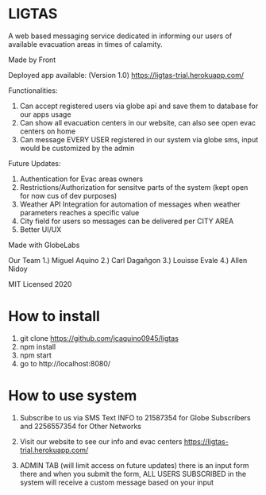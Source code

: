 # LIGTAS
A web based messaging service dedicated in informing our users of available evacuation areas in times of calamity.

Made by Front

Deployed app available: (Version 1.0)
https://ligtas-trial.herokuapp.com/

Functionalities:
1. Can accept registered users via globe api and save them to database for our apps usage
2. Can show all evacuation centers in our website, can also see open evac centers on home
3. Can message EVERY USER registered in our system via globe sms, input would be customized by the admin

Future Updates:
1. Authentication for Evac areas owners
2. Restrictions/Authorization for sensitve parts of the system (kept open for now cus of dev purposes)
3. Weather API Integration for automation of messages when weather parameters reaches a specific value
4. City field for users so messages can be delivered per CITY AREA
5. Better UI/UX 

Made with GlobeLabs
 
Our Team
1.) Miguel Aquino
2.) Carl Dagañgon
3.) Louisse Evale
4.) Allen Nidoy

MIT Licensed 2020

# How to install
1. git clone https://github.com/jcaquino0945/ligtas
2. npm install
3. npm start
4. go to http://localhost:8080/

# How to use system
1. Subscribe to us via SMS
Text INFO to 21587354 for Globe Subscribers and 2256557354 for Other Networks

2. Visit our website to see our info and evac centers
https://ligtas-trial.herokuapp.com/

3. ADMIN TAB (will limit access on future updates)
there is an input form there and when you submit the form, ALL USERS SUBSCRIBED in the system will receive a custom message based on your input


